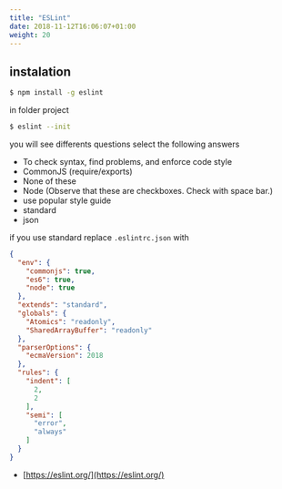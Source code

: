 ```yaml
---
title: "ESLint"
date: 2018-11-12T16:06:07+01:00
weight: 20
---
```


## instalation

```bash
$ npm install -g eslint
```

in folder project

```bash
$ eslint --init
```
you will see differents questions select the following answers
- To check syntax, find problems, and enforce code style
- CommonJS (require/exports)
- None of these
- Node (Observe that these are checkboxes. Check with space bar.)
- use popular style guide
- standard
- json

if you use standard replace `.eslintrc.json` with

```json
{
  "env": {
    "commonjs": true,
    "es6": true,
    "node": true
  },
  "extends": "standard",
  "globals": {
    "Atomics": "readonly",
    "SharedArrayBuffer": "readonly"
  },
  "parserOptions": {
    "ecmaVersion": 2018
  },
  "rules": {
    "indent": [
      2,
      2
    ],
    "semi": [
      "error",
      "always"
    ]
  }
}
```

- [https://eslint.org/](https://eslint.org/)
